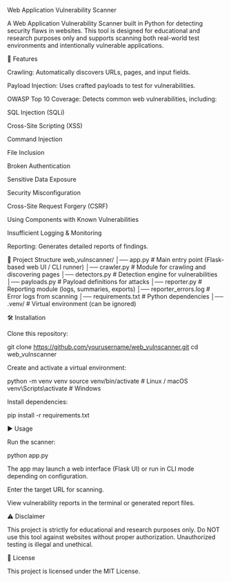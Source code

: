 Web Application Vulnerability Scanner

A Web Application Vulnerability Scanner built in Python for detecting security flaws in websites.
This tool is designed for educational and research purposes only and supports scanning both real-world test environments and intentionally vulnerable applications.

🚀 Features

Crawling: Automatically discovers URLs, pages, and input fields.

Payload Injection: Uses crafted payloads to test for vulnerabilities.

OWASP Top 10 Coverage: Detects common web vulnerabilities, including:

SQL Injection (SQLi)

Cross-Site Scripting (XSS)

Command Injection

File Inclusion

Broken Authentication

Sensitive Data Exposure

Security Misconfiguration

Cross-Site Request Forgery (CSRF)

Using Components with Known Vulnerabilities

Insufficient Logging & Monitoring

Reporting: Generates detailed reports of findings.

📂 Project Structure
web_vulnscanner/
│── app.py               # Main entry point (Flask-based web UI / CLI runner)
│── crawler.py           # Module for crawling and discovering pages
│── detectors.py         # Detection engine for vulnerabilities
│── payloads.py          # Payload definitions for attacks
│── reporter.py          # Reporting module (logs, summaries, exports)
│── reporter_errors.log  # Error logs from scanning
│── requirements.txt     # Python dependencies
│── .venv/               # Virtual environment (can be ignored)

🛠️ Installation

Clone this repository:

git clone https://github.com/yourusername/web_vulnscanner.git
cd web_vulnscanner


Create and activate a virtual environment:

python -m venv venv
source venv/bin/activate   # Linux / macOS
venv\Scripts\activate      # Windows


Install dependencies:

pip install -r requirements.txt

▶️ Usage

Run the scanner:

python app.py


The app may launch a web interface (Flask UI) or run in CLI mode depending on configuration.

Enter the target URL for scanning.

View vulnerability reports in the terminal or generated report files.

⚠️ Disclaimer

This project is strictly for educational and research purposes only.
Do NOT use this tool against websites without proper authorization. Unauthorized testing is illegal and unethical.

📜 License

This project is licensed under the MIT License.